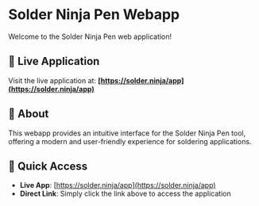 # Solder Ninja Pen Webapp

Welcome to the Solder Ninja Pen web application!

## 🚀 Live Application

Visit the live application at: **[https://solder.ninja/app](https://solder.ninja/app)**

## 📖 About

This webapp provides an intuitive interface for the Solder Ninja Pen tool, offering a modern and user-friendly experience for soldering applications.

## 🔗 Quick Access

- **Live App**: [https://solder.ninja/app](https://solder.ninja/app)
- **Direct Link**: Simply click the link above to access the application
